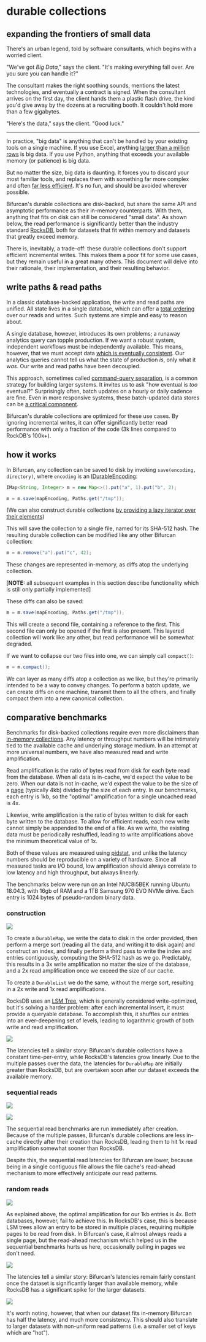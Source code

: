 # durable collections

## expanding the frontiers of small data

There's an urban legend, told by software consultants, which begins with a worried client.

"We've got *Big Data*," says the client.  "It's making everything fall over.  Are you sure you can handle it?"

The consultant makes the right soothing sounds, mentions the latest technologies, and eventually a contract is signed.  When the consultant arrives on the first day, the client hands them a plastic flash drive, the kind you'd give away by the dozens at a recruiting booth.  It couldn't hold more than a few gigabytes.

"Here's the data," says the client.  "Good luck."

---

In practice, "big data" is anything that can't be handled by your existing tools on a single machine.  If you use Excel, anything [larger than a million rows](https://support.office.com/en-us/article/excel-specifications-and-limits-1672b34d-7043-467e-8e27-269d656771c3) is big data.  If you use Python, anything that exceeds your available memory (or patience) is big data.  

But no matter the size, big data is daunting.  It forces you to discard your most familiar tools, and replaces them with something far more complex and often [far less efficient](https://www.usenix.org/system/files/conference/hotos15/hotos15-paper-mcsherry.pdf).  It's no fun, and should be avoided wherever possible.

Bifurcan's durable collections are disk-backed, but share the same API and asymptotic performance as their in-memory counterparts.  With them, anything that fits on disk can still be considered "small data".  As shown below, the read performance is significantly better than the industry standard [RocksDB](https://rocksdb.org/), both for datasets that fit within memory and datasets that greatly exceed memory.

There is, inevitably, a trade-off: these durable collections don't support efficient incremental writes.  This makes them a poor fit for some use cases, but they remain useful in a great many others.  This document will delve into their rationale, their implementation, and their resulting behavior.

## write paths & read paths

In a classic database-backed application, the write and read paths are unified.  All state lives in a single database, which can offer a [total ordering](https://jepsen.io/consistency/models/serializable) over our reads and writes.  Such systems are simple and easy to reason about.

A single database, however, introduces its own problems; a runaway analytics query can topple production.  If we want a robust system, independent workflows must be independently available.  This means, however, that we must accept data [which is eventually consistent](https://en.wikipedia.org/wiki/CAP_theorem).  Our analytics queries cannot tell us what the state of production *is*, only what it *was*.  Our write and read paths have been decoupled.

This approach, sometimes called [command-query separation](https://en.wikipedia.org/wiki/Command%E2%80%93query_separation), is a common strategy for building larger systems.  It invites us to ask "how eventual is *too* eventual?"  Surprisingly often, batch updates on a hourly or daily cadence are fine.  Even in more responsive systems, these batch-updated data stores can be [a critical component](https://en.wikipedia.org/wiki/Lambda_architecture#Batch_layer).

Bifurcan's durable collections are optimized for these use cases.  By ignoring incremental writes, it can offer significantly better read performance with only a fraction of the code (3k lines compared to RockDB's 100k+).

## how it works

In Bifurcan, any collection can be saved to disk by invoking `save(encoding, directory)`, where `encoding` is an [IDurableEncoding](https://lacuna.io/docs/bifurcan/io/lacuna/bifurcan/IDurableEncoding.html):

```java
IMap<String, Integer> m = new Map<>().put("a", 1).put("b", 2);

m = m.save(mapEncoding, Paths.get("/tmp"));
```

(We can also construct durable collections [by providing a lazy iterator over their elements](https://lacuna.io/docs/bifurcan/io/lacuna/bifurcan/DurableMap.html#from-java.util.Iterator-io.lacuna.bifurcan.IDurableEncoding.Map-java.nio.file.Path-int-))

This will save the collection to a single file, named for its SHA-512 hash.  The resulting durable collection can be modified like any other Bifurcan collection:

```java
m = m.remove("a").put("c", 42);
```

These changes are represented in-memory, as diffs atop the underlying collection.  

[**NOTE:** all subsequent examples in this section describe functionality which is still only partially implemented]

These diffs can also be saved:

```java
m = m.save(mapEncoding, Paths.get("/tmp"));
```

This will create a second file, containing a reference to the first.  This second file can only be opened if the first is also present.  This layered collection will work like any other, but read performance will be somewhat degraded. 

If we want to collapse our two files into one, we can simply call `compact()`:

```java
m = m.compact();
```

We can layer as many diffs atop a collection as we like, but they're primarily intended to be a way to convey changes.  To perform a batch update, we can create diffs on one machine, transmit them to all the others, and finally compact them into a new canonical collection.  

## comparative benchmarks

Benchmarks for disk-backed collections require even more disclaimers than [in-memory collections](comparison.md#methodology).  Any latency or throughput numbers will be intimately tied to the available cache and underlying storage medium.  In an attempt at more universal numbers, we have also measured read and write amplification.

Read amplification is the ratio of bytes read from disk for each byte read from the database.  When all data is in-cache, we'd expect the value to be zero.  When our data is not in-cache, we'd expect the value to be the size of a [page](https://en.wikipedia.org/wiki/Page_(computer_memory)) (typically 4kb) divided by the size of each entry.  In our benchmarks, each entry is 1kb, so the "optimal" amplification for a single uncached read is 4x.  

Likewise, write amplification is the ratio of bytes written to disk for each byte written to the database.  To allow for efficient reads, each new write cannot simply be appended to the end of a file.  As we write, the existing data must be periodically reshuffled, leading to write amplifications above the minimum theoretical value of 1x.

Both of these values are measured using [pidstat](https://linux.die.net/man/1/pidstat), and unlike the latency numbers should be reproducible on a variety of hardware.  Since all measured tasks are I/O bound, low amplification should always correlate to low latency and high throughput, but always linearly.

The benchmarks below were run on an Intel NUC8i5BEK running Ubuntu 18.04.3, with 16gb of RAM and a 1TB Samsung 970 EVO NVMe drive.  Each entry is 1024 bytes of pseudo-random binary data.

### construction

![](../benchmarks/images/durable_write.png)

To create a `DurableMap`, we write the data to disk in the order provided, then perform a merge sort (reading all the data, and writing it to disk again) and construct an index, and finally perform a third pass to write the index and entries contiguously, computing the SHA-512 hash as we go.  Predictably, this results in a 3x write amplification no matter the size of the database, and a 2x read amplification once we exceed the size of our cache.

To create a `DurableList` we do the same, without the merge sort, resulting in a 2x write and 1x read amplifications.

RocksDB uses an [LSM Tree](https://en.wikipedia.org/wiki/Log-structured_merge-tree), which is generally considered write-optimized, but it's solving a harder problem: after each incremental insert, it must provide a queryable database.  To accomplish this, it shuffles our entries into an ever-deepening set of levels, leading to logarithmic growth of both write and read amplification.

![](../benchmarks/images/durable_write_duration.png)

The latencies tell a similar story: Bifurcan's durable collections have a constant time-per-entry, while RocksDB's latencies grow linearly.  Due to the multiple passes over the data, the latencies for `DurableMap` are initially greater than RocksDB, but are overtaken soon after our dataset exceeds the available memory.

### sequential reads

![](../benchmarks/images/durable_sequential_read.png)

![](../benchmarks/images/durable_sequential_read_duration.png)

The sequential read benchmarks are run immediately after creation.  Because of the multiple passes, Bifurcan's durable collections are less in-cache directly after their creation than RocksDB, leading them to hit 1x read amplification somewhat sooner than RocksDB.

Despite this, the sequential read latencies for Bifurcan are lower, because being in a single contiguous file allows the file cache's read-ahead mechanism to more effectively anticipate our read patterns.

### random reads

![](../benchmarks/images/durable_random_read.png)

As explained above, the optimal amplification for our 1kb entries is 4x.  Both databases, however, fail to achieve this.  In RocksDB's case, this is because LSM trees allow an entry to be stored in multiple places, requiring multiple pages to be read from disk.  In Bifurcan's case, it almost always reads a single page, but the read-ahead mechanism which helped us in the sequential benchmarks hurts us here, occasionally pulling in pages we don't need.

![](../benchmarks/images/durable_random_read_duration.png)

The latencies tell a similar story: Bifurcan's latencies remain fairly constant once the dataset is significantly larger than available memory, while RocksDB has a significant spike for the larger datasets.

![](../benchmarks/images/durable_in_cache_random_read_duration.png)

It's worth noting, however, that when our dataset fits in-memory Bifurcan has half the latency, and much more consistency.  This should also translate to larger datasets with non-uniform read patterns (i.e. a smaller set of keys which are "hot").  
